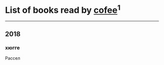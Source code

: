 # List of books read by [cofee](https://plus.google.com/103152880043087173490)<sup>1</sup>
---

## 2018

### хюгге
Рассел



